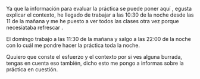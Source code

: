 Ya que la información para evaluar la práctica se puede poner aquí , egusta explicar el contexto, he llegado de trabajar a las 10:30 de la noche desde las 11 de la mañana y me he puesto a ver todos las clases otra vez porque necesiataba refrescar .

El domingo trabajo a las 11:30 de la mañana y salgo a las 22:00 de la noche con lo cuál me pondre hacer la práctica toda la noche.

Quuiero que conste el esfuerzo y el contexto por si ves alguna burrada, tengas en cuenta eso también, dicho esto me pongo a informas sobre la práctica en cuestión.

